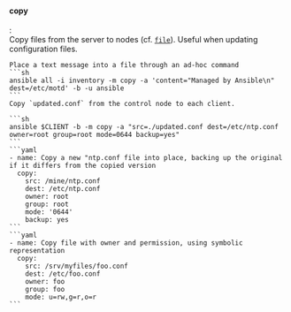 #### copy
:   
    Copy files from the server to nodes (cf. [`file`](#file-module)).
    Useful when updating configuration files.

    Place a text message into a file through an ad-hoc command
    ```sh
    ansible all -i inventory -m copy -a 'content="Managed by Ansible\n" dest=/etc/motd' -b -u ansible
    ```
    Copy `updated.conf` from the control node to each client. 

    ```sh
    ansible $CLIENT -b -m copy -a "src=./updated.conf dest=/etc/ntp.conf owner=root group=root mode=0644 backup=yes"
    ```
    ```yaml
    - name: Copy a new "ntp.conf file into place, backing up the original if it differs from the copied version
      copy:
        src: /mine/ntp.conf
        dest: /etc/ntp.conf
        owner: root
        group: root
        mode: '0644'
        backup: yes
    ```
    ```yaml
    - name: Copy file with owner and permission, using symbolic representation
      copy:
        src: /srv/myfiles/foo.conf
        dest: /etc/foo.conf
        owner: foo
        group: foo
        mode: u=rw,g=r,o=r
    ```
